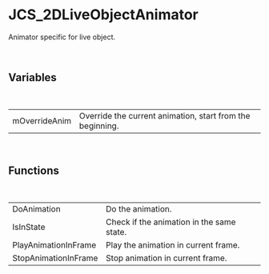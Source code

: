 <!--
   - $File: JCS_2DLiveObjectAnimator.html $
   - $Date: 2018-10-01 20:41:33 $
   - $Revision: $
   - $Creator: Jen-Chieh Shen $
   - $Notice: See LICENSE.txt for modification and distribution information
   -                   Copyright © 2018 by Shen, Jen-Chieh $
-->


<div id="content-header">
  <h1>JCS_2DLiveObjectAnimator</h1>
</div>

<p>
  Animator specific for live object.
</p>


<br/>
<h2>Variables</h2>
<br/>

<table>
  <tr>
    <td>mOverrideAnim</td>
    <td>Override the current animation, start from the beginning.</td>
  </tr>
</table>


<br/>
<h2>Functions</h2>
<br/>

<table>
  <tr>
    <td>DoAnimation</td>
    <td>Do the animation.</td>
  </tr>
  <tr>
    <td>IsInState</td>
    <td>Check if the animation in the same state.</td>
  </tr>
  <tr>
    <td>PlayAnimationInFrame</td>
    <td>Play the animation in current frame.</td>
  </tr>
  <tr>
    <td>StopAnimationInFrame</td>
    <td>Stop animation in current frame.</td>
  </tr>
</table>
